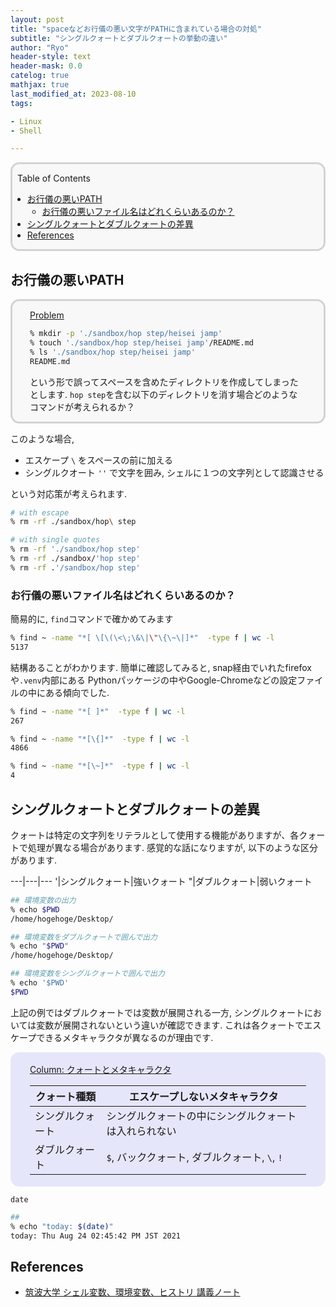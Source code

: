 ```yaml
---
layout: post
title: "spaceなどお行儀の悪い文字がPATHに含まれている場合の対処"
subtitle: "シングルクォートとダブルクォートの挙動の違い"
author: "Ryo"
header-style: text
header-mask: 0.0
catelog: true
mathjax: true
last_modified_at: 2023-08-10
tags:

- Linux
- Shell

---
```


<div style='border-radius: 1em; border-style:solid; border-color:#D3D3D3; background-color:#F8F8F8'>

<p class="h4">&nbsp;&nbsp;Table of Contents</p>

<!-- START doctoc generated TOC please keep comment here to allow auto update -->
<!-- DON'T EDIT THIS SECTION, INSTEAD RE-RUN doctoc TO UPDATE -->

- [お行儀の悪いPATH](#%E3%81%8A%E8%A1%8C%E5%84%80%E3%81%AE%E6%82%AA%E3%81%84path)
  - [お行儀の悪いファイル名はどれくらいあるのか？](#%E3%81%8A%E8%A1%8C%E5%84%80%E3%81%AE%E6%82%AA%E3%81%84%E3%83%95%E3%82%A1%E3%82%A4%E3%83%AB%E5%90%8D%E3%81%AF%E3%81%A9%E3%82%8C%E3%81%8F%E3%82%89%E3%81%84%E3%81%82%E3%82%8B%E3%81%AE%E3%81%8B)
- [シングルクォートとダブルクォートの差異](#%E3%82%B7%E3%83%B3%E3%82%B0%E3%83%AB%E3%82%AF%E3%82%A9%E3%83%BC%E3%83%88%E3%81%A8%E3%83%80%E3%83%96%E3%83%AB%E3%82%AF%E3%82%A9%E3%83%BC%E3%83%88%E3%81%AE%E5%B7%AE%E7%95%B0)
- [References](#references)

<!-- END doctoc generated TOC please keep comment here to allow auto update -->


</div>

## お行儀の悪いPATH

<div style='padding-left: 2em; padding-right: 2em; border-radius: 1em; border-style:solid; border-color:#D3D3D3; background-color:#F8F8F8'>
<p class="h4"><ins>Problem</ins></p>

```zsh
% mkdir -p './sandbox/hop step/heisei jamp'
% touch './sandbox/hop step/heisei jamp'/README.md
% ls './sandbox/hop step/heisei jamp'         
README.md
```

という形で誤ってスペースを含めたディレクトリを作成してしまったとします.
`hop step`を含む以下のディレクトリを消す場合どのようなコマンドが考えられるか？

</div>

このような場合, 

- エスケープ `\` をスペースの前に加える
- シングルクオート `''` で文字を囲み, シェルに１つの文字列として認識させる

という対応策が考えられます.

```zsh
# with escape
% rm -rf ./sandbox/hop\ step 

# with single quotes
% rm -rf './sandbox/hop step'
% rm -rf ./sandbox/'hop step'
% rm -rf .'/sandbox/hop step'
```

### お行儀の悪いファイル名はどれくらいあるのか？

簡易的に, `find`コマンドで確かめてみます

```zsh
% find ~ -name "*[ \[\(\<\;\&\|\"\{\~\|]*"  -type f | wc -l
5137
```

結構あることがわかります. 簡単に確認してみると, snap経由でいれたfirefoxや`.venv`内部にある
Pythonパッケージの中やGoogle-Chromeなどの設定ファイルの中にある傾向でした.

```zsh
% find ~ -name "*[ ]*"  -type f | wc -l 
267

% find ~ -name "*[\{]*"  -type f | wc -l
4866

% find ~ -name "*[\~]*"  -type f | wc -l
4
```


## シングルクォートとダブルクォートの差異

クォートは特定の文字列をリテラルとして使用する機能がありますが、各クォートで処理が異なる場合があります. 感覚的な話になりますが, 以下のような区分があります. 

---|---|---
'|シングルクォート|強いクォート
"|ダブルクォート|弱いクォート

```zsh
## 環境変数の出力
% echo $PWD
/home/hogehoge/Desktop/

## 環境変数をダブルクォートで囲んで出力
% echo "$PWD"
/home/hogehoge/Desktop/

## 環境変数をシングルクォートで囲んで出力
% echo '$PWD'
$PWD
```

上記の例ではダブルクォートでは変数が展開される一方, シングルクォートにおいては変数が展開されないという違いが確認できます. これは各クォートでエスケープできるメタキャラクタが異なるのが理由です.

<div style='padding-left: 2em; padding-right: 2em; border-radius: 1em; border-style:solid; border-color:#e6e6fa; background-color:#e6e6fa'>
<p class="h4"><ins>Column: クォートとメタキャラクタ</ins></p>

|クォート種類|エスケープしないメタキャラクタ|
|---|---|
|シングルクォート|シングルクォートの中にシングルクォートは入れられない|
|ダブルクォート|`$`, バッククォート, ダブルクォート, `\`, `!`|

</div>

`date`

```zsh
## 
% echo "today: $(date)"
today: Thu Aug 24 02:45:42 PM JST 2021


```





References
-------------

- [筑波大学 シェル変数、環境変数、ヒストリ 講義ノート](http://www.coins.tsukuba.ac.jp/~yas/coins/literacy-2012/2012-06-15/)
